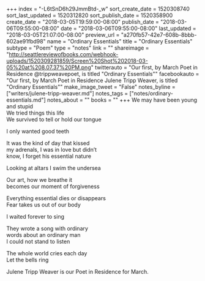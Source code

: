 +++
index = "-L6tSnD6h29JmmBtd-_w"
sort_create_date = 1520308740
sort_last_updated = 1520312820
sort_publish_date = 1520358900
create_date = "2018-03-05T19:59:00-08:00"
publish_date = "2018-03-06T09:55:00-08:00"
date = "2018-03-06T09:55:00-08:00"
last_updated = "2018-03-05T21:07:00-08:00"
preview_url = "a270fb57-42e7-608b-8bbb-602ae91fbd98"
name = "Ordinary Essentials"
title = "Ordinary Essentials"
subtype = "Poem"
type = "notes"
link = ""
shareimage = "http://seattlereviewofbooks.com/webhook-uploads/1520309281859/Screen%20Shot%202018-03-05%20at%208.07.37%20PM.png"
twitterauto = "Our first, by March Poet in Residence @trippweavepoet, is titled \"Ordinary Essentials\""
facebookauto = "Our first, by March Poet in Residence Julene Tripp Weaver, is titled \"Ordinary Essentials\""
make_image_tweet = "False"
notes_byline = ["writers/julene-tripp-weaver.md"]
notes_tags = ["notes/ordinary-essentials.md"]
notes_about = ""
books = ""
+++
We may have been young and stupid<br>
We tried things this life<br>
We survived to tell or hold our tongue

I only wanted good teeth

It was the kind of day that kissed<br>
my adrenals, I was in love but didn’t<br>
know, I forget his essential nature

Looking at altars I swim the undersea 

Our art, how we breathe it<br>
becomes our moment of forgiveness

Everything essential dies or disappears<br>
Fear takes us out of our body

I waited forever to sing

They wrote a song with ordinary<br>
words about an ordinary man<br>
I could not stand to listen

The whole world cries each day<br>
Let the bells ring

<p class="poem-footer">Julene Tripp Weaver is our Poet in Residence for March.</p>